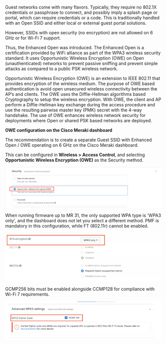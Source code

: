Guest networks come with many flavors. Typically, they require no 802.1X credentials or passphrase to connect, and possibly imply a splash page or portal, which can require credentials or a code. This is traditionally handled with an Open SSID and either local or external guest portal solutions. 

However, SSIDs with open security (no encryption) are not allowed on 6 GHz or for Wi-Fi 7 support.

Thus, the Enhanced Open was introduced. The Enhanced Open  is a certification provided by WiFi alliance as part of the WPA3 wireless security standard. It uses Opportunistic Wireless Encryption (OWE) on Open (unauthenticated) networks to prevent passive sniffing and prevent simple attacks as compared to a public PSK wireless network. 

Opportunistic Wireless Encryption (OWE) is an extension to IEEE 802.11 that provides encryption of the wireless medium. The purpose of OWE based authentication is avoid open unsecured wireless connectivity between the AP’s and clients. The OWE uses the Diffie-Hellman algorithms based Cryptography to setup the wireless encryption. With OWE, the client and AP perform a Diffie-Hellman key exchange during the access procedure and use the resulting pairwise master key (PMK) secret with the 4-way handshake. The use of OWE enhances wireless network security for deployments where Open or shared PSK based networks are deployed.

**OWE configuration on the Cisco Meraki dashboard**

The recommendation is to create a separate Guest SSID with Enhanced Open / OWE operating on 6 GHz on the Cisco Meraki dashboard.

This can be configured in **Wireless > Access Control**, and selecting **Opportunistic Wireless Encryption (OWE)** as the Security method.

![WPA encryption](./images/6-01.png)

When running firmware up to MR 31, the only supported WPA type is 'WPA3 only', and the dashboard does not let you select a different method. PMF is mandatory in this configuration, while FT (802.11r) cannot be enabled.

![WPA encryption](./images/6-02.png)

GCMP256 bits must be enabled alongside CCMP128 for compliance with Wi-Fi 7 requirements.

![WPA encryption](./images/6-03.png)
